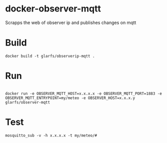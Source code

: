 # docker-observer-mqtt

Scrapps the web of observer ip and publishes changes on mqtt


# Build

```
docker build -t glarfs/observerip-mqtt .
```

# Run

```

docker run -e OBSERVER_MQTT_HOST=x.x.x.x -e OBSERVER_MQTT_PORT=1883 -e OBSERVER_MQTT_ENTRYPOINT=my/meteo -e OBSERVER_HOST=x.x.x.y glarfs/observer-mqtt
```


# Test

```
mosquitto_sub -v -h x.x.x.x -t my/meteo/#
```
